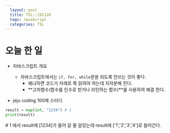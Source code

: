 ```yaml
---
  layout: post
  title: TIL::191126
  tags: JavaScript
  categories: TIL
---
```


# 오늘 한 일
- 자바스크립트 개요
  - 자바스크립트에서는 `if, for, while`문을 되도록 안쓰는 것이 좋다.
    - 왜냐하면 코드가 차례로 쭉 읽혀야 하는데 지저분해 진다. 
    - **고차함수(함수를 인수로 받거나 리턴하는 함수)**를 사용하여 해결 한다. 

- jeju coding 100제 스터디

``` python
result = map(int, "1234") # 1
print(result)
```

\# 1 에서 result에 [1234]가 들어 갈 줄 알았는데 
result에 ['1','2','3','4']로 들어간다.